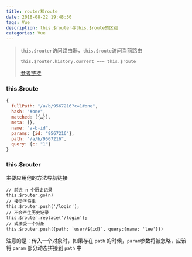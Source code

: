 ```yaml
---
title: router和route
date: 2018-08-22 19:48:50
tags: Vue
description: this.$router与this.$route的区别
categories: Vue
---
```

> `this.$router`访问路由器，`this.$route`访问当前路由
> 
> `this.$router.history.current === this.$route`
> 
> [参考链接](https://router.vuejs.org/zh/guide/essentials/navigation.html)

### this.$route

```js
{
  fullPath: "/a/b/9567216?c=1#one",
  hash: "#one",
  matched: [{…}],
  meta: {},
  name: "a-b-id",
  params: {id: "9567216"},
  path: "/a/b/9567216",
  query: {c: "1"}
}

```

### this.$router
主要应用他的方法导航链接

```
// 前进 n 个历史记录
this.$router.go(n)
// 接受字符串
this.$router.push('/login');
// 不会产生历史记录
this.$router.replace('/login');
// 或接受一个对象
this.$router.push({path: `user/${id}`, query:{name: 'lee'}})

```

注意的是：传入一个对象时，如果存在 `path` 的时候，`param`参数将被忽略，应该将 `param` 部分动态拼接到 `path` 中